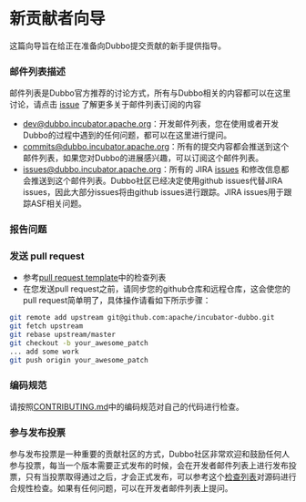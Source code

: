 # 新贡献者向导

这篇向导旨在给正在准备向Dubbo提交贡献的新手提供指导。

### 邮件列表描述

邮件列表是Dubbo官方推荐的讨论方式，所有与Dubbo相关的内容都可以在这里讨论，请点击 [issue](https://github.com/apache/incubator-dubbo/issues/1393) 了解更多关于邮件列表订阅的内容

* dev@dubbo.incubator.apache.org：开发邮件列表，您在使用或者开发Dubbo的过程中遇到的任何问题，都可以在这里进行提问。
* commits@dubbo.incubator.apache.org：所有的提交内容都会推送到这个邮件列表，如果您对Dubbo的进展感兴趣，可以订阅这个邮件列表。
* issues@dubbo.incubator.apache.org：所有的 JIRA [issues](https://issues.apache.org/jira/projects/DUBBO/issues) 和修改信息都会推送到这个邮件列表。Dubbo社区已经决定使用github issues代替JIRA issues，因此大部分issues将由github issues进行跟踪。JIRA issues用于跟踪ASF相关问题。

### 报告问题

### 发送 pull request

* 参考[pull request template](https://github.com/apache/incubator-dubbo/blob/master/PULL_REQUEST_TEMPLATE.md)中的检查列表
* 在您发送pull request之前，请同步您的github仓库和远程仓库，这会使您的pull request简单明了，具体操作请看如下所示步骤：

```sh
git remote add upstream git@github.com:apache/incubator-dubbo.git
git fetch upstream
git rebase upstream/master
git checkout -b your_awesome_patch
... add some work
git push origin your_awesome_patch
```

### 编码规范

请按照[CONTRIBUTING.md](https://github.com/apache/incubator-dubbo/blob/master/CONTRIBUTING.md)中的编码规范对自己的代码进行检查。


### 参与发布投票

参与发布投票是一种重要的贡献社区的方式，Dubbo社区非常欢迎和鼓励任何人参与投票，每当一个版本需要正式发布的时候，会在开发者邮件列表上进行发布投票，只有当投票取得通过之后，才会正式发布，可以参考这个[检查列表](https://wiki.apache.org/incubator/IncubatorReleaseChecklist)对源码进行合规性检查。如果有任何问题，可以在开发者邮件列表上提问。